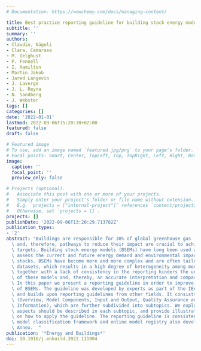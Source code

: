 ```yaml
---
# Documentation: https://wowchemy.com/docs/managing-content/

title: Best practice reporting guideline for building stock energy models
subtitle: ''
summary: ''
authors:
- Claudio, Nägeli
- Clara, Camarasa
- M. Delghust
- P. Fennell
- I. Hamilton
- Martin Jakob
- Jared Langevin
- J. Laverge
- J. L. Reyna
- N. Sandberg
- J. Webster
tags: []
categories: []
date: '2022-01-01'
lastmod: 2022-09-06T15:20:30+02:00
featured: false
draft: false

# Featured image
# To use, add an image named `featured.jpg/png` to your page's folder.
# Focal points: Smart, Center, TopLeft, Top, TopRight, Left, Right, BottomLeft, Bottom, BottomRight.
image:
  caption: ''
  focal_point: ''
  preview_only: false

# Projects (optional).
#   Associate this post with one or more of your projects.
#   Simply enter your project's folder or file name without extension.
#   E.g. `projects = ["internal-project"]` references `content/project/deep-learning/index.md`.
#   Otherwise, set `projects = []`.
projects: []
publishDate: '2022-09-06T13:20:29.713782Z'
publication_types:
- '2'
abstract: "Buildings are responsible for 38% of global greenhouse gas (GHG) emissions\
  \ and, therefore, pathways to reduce their impact are crucial to achieve climate\
  \ targets. Building stock energy models (BSEMs) have long been used as a tool to\
  \ assess the current and future energy demand and environmental impact of building\
  \ stocks. BSEMs have become more and more complex and are often tailored to case-specific\
  \ datasets, which results in a high degree of heterogeneity among models. This heterogeneity,\
  \ together with a lack of consistency in the reporting hinders the understanding\
  \ of these models and, thereby, an accurate interpretation and comparison of results.\
  \ In this paper we present a reporting guideline in order to improve reporting practices\
  \ of BSEMs. The guideline was developed by experts as part of the IEA's Annex 70\
  \ and builds upon reporting guidelines from other fields. It consists of five topics\
  \ (Overview, Model Components, Input and Output, Quality Assurance and Additional\
  \ Information), which are further subdivided into subtopics. We explain which model\
  \ aspects should be described in each subtopic, and provide illustrative examples\
  \ on how to apply the guideline. The reporting guideline is consistent with the\
  \ model classification framework and online model registry also developed in the\
  \ Annex.  "
publication: '*Energy and Buildings*'
doi: 10.1016/j.enbuild.2022.111904
---
```

